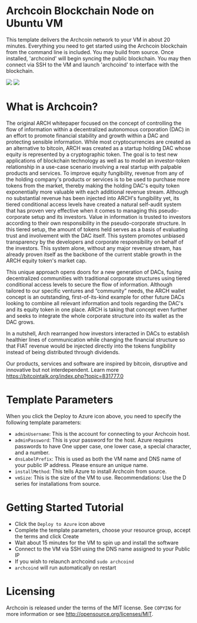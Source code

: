# Archcoin Blockchain Node on Ubuntu VM

This template delivers the Archcoin network to your VM in about 20 minutes.  Everything you need to get started using the Archcoin blockchain from the command line is included. 
You may build from source.  Once installed, 'archcoind' will begin syncing the public blockchain. 
You may then connect via SSH to the VM and launch 'archcoind' to interface with the blockchain.

<a href="https://portal.azure.com/#create/Microsoft.Template/uri/https%3A%2F%2Fraw.githubusercontent.com%2FAzure%2Fazure-quickstart-templates%2Fmaster%2Farchcoin-blockchain-ubuntu%2Fazuredeploy.json" target="_blank"><img src="http://azuredeploy.net/deploybutton.png"/></a>
<a href="http://armviz.io/#/?load=https%3A%2F%2Fraw.githubusercontent.com%2FAzure%2Fazure-quickstart-templates%2Fmaster%2Farchcoin-blockchain-ubuntu%2Fazuredeploy.json" target="_blank"><img src="http://armviz.io/visualizebutton.png"/></a>

# What is Archcoin?

The original ARCH whitepaper focused on the concept of controlling the flow of information within a decentralized autonomous corporation (DAC) in an effort to promote financial stability and growth within a DAC and protecting sensible information. While most cryptocurrencies are created as an alternative to bitcoin, ARCH was created as a startup holding DAC whose equity is represented by a cryptographic token. The goal is to test new applications of blockchain technology as well as to model an investor-token relationship in a use-case scenario involving a real startup with palpable products and services. To improve equity fungibility, revenue from any of the holding company's products or services is to be used to purchase more tokens from the market, thereby making the holding DAC's equity token exponentially more valuable with each additional revenue stream. Although no substantial revenue has been injected into ARCH's fungibility yet, its tiered conditional access levels have created a natural self-audit system that has proven very effective when it comes to managing this pseudo-corporate setup and its investors. Value in information is trusted to investors according to their own responsibility in the pseudo-corporate structure. In this tiered setup, the amount of tokens held serves as a basis of evaluating trust and involvement with the DAC itself. This system promotes unbiased transparency by the developers and corporate responsibility on behalf of the investors. This system alone, without any major revenue stream, has already proven itself as the backbone of the current stable growth in the ARCH equity token's market cap.

This unique approach opens doors for a new generation of DACs, fusing decentralized communities with traditional corporate structures using tiered conditional access levels to secure the flow of information. Although tailored to our specific ventures and “community” needs, the ARCH wallet concept is an outstanding, first-of-its-kind example for other future DACs looking to combine all relevant information and tools regarding the DAC's and its equity token in one place. ARCH is taking that concept even further and seeks to integrate the whole corporate structure into its wallet as the DAC grows. 

In a nutshell, Arch rearranged how investors interacted in DACs to establish healthier lines of communication while changing the financial structure so that FIAT revenue would be injected directly into the tokens fungibility instead of being distributed through dividends.

Our products, services and software are inspired by bitcoin, disruptive and innovative but not interdependent.
Learn more https://bitcointalk.org/index.php?topic=831777.0

# Template Parameters

When you click the Deploy to Azure icon above, you need to specify the following template parameters:

* `adminUsername`: This is the account for connecting to your Archcoin host.
* `adminPassword`: This is your password for the host.  Azure requires passwords to have One upper case, one lower case, a special character, and a number.
* `dnsLabelPrefix`: This is used as both the VM name and DNS name of your public IP address.  Please ensure an unique name.
* `installMethod`: This tells Azure to install Archcoin from source.
* `vmSize`: This is the size of the VM to use.  Recommendations: Use the D series for installations from source.

# Getting Started Tutorial

* Click the `Deploy to Azure` icon above
* Complete the template parameters, choose your resource group, accept the terms and click Create
* Wait about 15 minutes for the VM to spin up and install the software
* Connect to the VM via SSH using the DNS name assigned to your Public IP
* If you wish to relaunch archcoind `sudo archcoind`
* `archcoind` will run automatically on restart

# Licensing

Archcoin is released under the terms of the MIT license. See `COPYING` for more information or see http://opensource.org/licenses/MIT.
